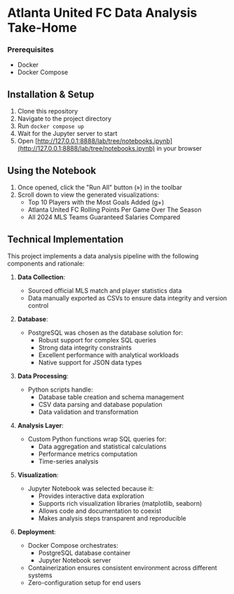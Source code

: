 # Atlanta United FC Data Analysis Take-Home

### Prerequisites

- Docker
- Docker Compose

## Installation & Setup

1. Clone this repository
2. Navigate to the project directory
3. Run `docker compose up`
4. Wait for the Jupyter server to start
5. Open [http://127.0.0.1:8888/lab/tree/notebooks.ipynb](http://127.0.0.1:8888/lab/tree/notebooks.ipynb) in your browser

## Using the Notebook

1. Once opened, click the "Run All" button (») in the toolbar
2. Scroll down to view the generated visualizations:
   - Top 10 Players with the Most Goals Added (g+)
   - Atlanta United FC Rolling Points Per Game Over The Season
   - All 2024 MLS Teams Guaranteed Salaries Compared

## Technical Implementation

This project implements a data analysis pipeline with the following components and rationale:

1. **Data Collection**:

   - Sourced official MLS match and player statistics data
   - Data manually exported as CSVs to ensure data integrity and version control

2. **Database**:

   - PostgreSQL was chosen as the database solution for:
     - Robust support for complex SQL queries
     - Strong data integrity constraints
     - Excellent performance with analytical workloads
     - Native support for JSON data types

3. **Data Processing**:

   - Python scripts handle:
     - Database table creation and schema management
     - CSV data parsing and database population
     - Data validation and transformation

4. **Analysis Layer**:

   - Custom Python functions wrap SQL queries for:
     - Data aggregation and statistical calculations
     - Performance metrics computation
     - Time-series analysis

5. **Visualization**:

   - Jupyter Notebook was selected because it:
     - Provides interactive data exploration
     - Supports rich visualization libraries (matplotlib, seaborn)
     - Allows code and documentation to coexist
     - Makes analysis steps transparent and reproducible

6. **Deployment**:
   - Docker Compose orchestrates:
     - PostgreSQL database container
     - Jupyter Notebook server
   - Containerization ensures consistent environment across different systems
   - Zero-configuration setup for end users
